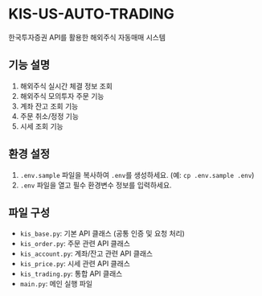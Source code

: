 ﻿# KIS-US-AUTO-TRADING
한국투자증권 API를 활용한 해외주식 자동매매 시스템

## 기능 설명
1. 해외주식 실시간 체결 정보 조회
2. 해외주식 모의투자 주문 기능
3. 계좌 잔고 조회 기능
4. 주문 취소/정정 기능
5. 시세 조회 기능

## 환경 설정
1. `.env.sample` 파일을 복사하여 `.env`를 생성하세요. (예: `cp .env.sample .env`)
2. `.env` 파일을 열고 필수 환경변수 정보를 입력하세요.

## 파일 구성
- `kis_base.py`: 기본 API 클래스 (공통 인증 및 요청 처리)
- `kis_order.py`: 주문 관련 API 클래스
- `kis_account.py`: 계좌/잔고 관련 API 클래스
- `kis_price.py`: 시세 관련 API 클래스
- `kis_trading.py`: 통합 API 클래스
- `main.py`: 메인 실행 파일
